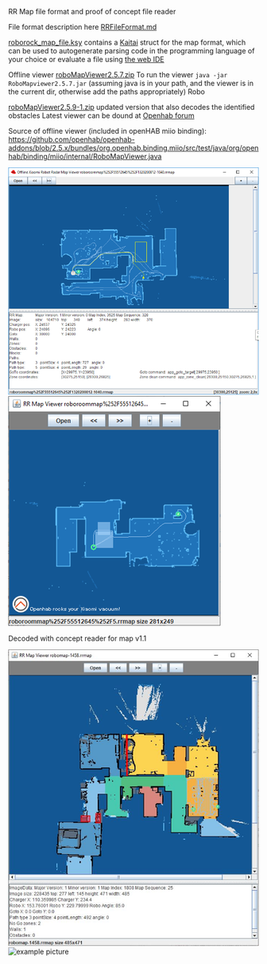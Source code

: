 RR Map file format and proof of concept file reader

File format description here [RRFileFormat.md](RRFileFormat.md)

[roborock_map_file.ksy](roborock_map_file.ksy) contains a [Kaitai](https://kaitai.io) struct for the map format,
which can be used to autogenerate parsing code in the programming language of your choice or evaluate a file using [the web IDE](https://ide.kaitai.io/)

Offline viewer  [roboMapViewer2.5.7.zip](roboMapViewer2.5.7.zip) To run the viewer `java -jar RoboMapviewer2.5.7.jar` (assuming java is in your path, and the viewer is in the current dir, otherwise add the paths appropriately)
Robo

[roboMapViewer2.5.9-1.zip](roboMapViewer2.5.9-1.zip) updated version that also decodes the identified obstacles
Latest viewer can be dound at [Openhab forum](https://community.openhab.org/t/xiaomi-vacuum-map-viewer-to-find-coordinates-for-zone-cleaning/103500)


Source of offline viewer (included in openHAB miio binding): https://github.com/openhab/openhab-addons/blob/2.5.x/bundles/org.openhab.binding.miio/src/test/java/org/openhab/binding/miio/internal/RoboMapViewer.java 

![example picture](DecodedSample.png "Decoded with concept reader with goto")
![example picture](decodedRegion.png "Decoded with concept reader with regions")

Decoded with concept reader for map v1.1

![example picture](rrmap-v11.jpg "Decoded with concept reader for map v1.1")
![example picture](robomapobjects.jpg "Decoded map with objects")
